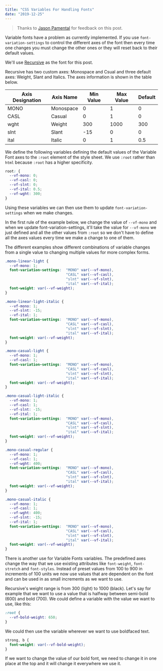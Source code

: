 ```yaml
---
title: "CSS Variables For Handling Fonts"
date: "2019-12-25"
---
```


> Thanks to [Jason Pamental](https://twitter.com/jpamental) for feedback on this post.

Variable fonts have a problem as currently implemented. If you use `font-variation-settings` to control the different axes of the font then every time one changes you must change the other ones or they will reset back to their default values.

We'll use [Recursive](https://www.recursive.design/) as the font for this post.

Recursive has two custom axes: Monospace and Csual and three default axes: Weight, Slant and Italics. The axes information is shown in the table below.

| Axis Designation | Axis Name | Min Value | Max Value | Default |
| --- | --- | --- | --- | --- |
| MONO | Monospace | 0 | 1 | 0 |
| CASL | Casual | 0 | 1 | 0 |
| wght | Weight | 300 | 1000 | 300 |
| slnt | Slant | \-15 | 0 | 0 |
| ital | Italic | 0 | 1 | 0.5 |

We define the following variables defining the default values of the Variable Font axes to the `:root` element of the style sheet. We use `:root` rather than `html` because `:root` has a higher specificity.

```css
root: {
  --vf-mono: 0;
  --vf-casl: 0;
  --vf-slnt: 0;
  --vf-ital: 0.5;
  --vf-wght: 300;
}
```

Using these variables we can then use them to update `font-variation-settings` when we make changes.

In the first rule of the example below, we change the value of `--vf-mono` and when we update font-variation-settings, it'll take the value for `--vf-mono` we just defined and all the other values from `:root` so we don't have to define all the axes values every time we make a change to one of them.

The different examples show different combinations of variable changes from a single value to changing multiple values for more complex forms.

```css
.mono-linear-light {
  --vf-mono: 1;
  font-variation-settings:  "MONO" var(--vf-mono),
                            "CASL" var(--vf-casl),
                            "slnt" var(--vf-slnt),
                            "ital" var(--vf-ital);
  font-weight: var(--vf-weight);
}

.mono-linear-light-italic {
  --vf-mono: 1;
  --vf-slnt: -15;
  --vf-ital: 1;
  font-variation-settings:  "MONO" var(--vf-mono),
                            "CASL" var(--vf-casl),
                            "slnt" var(--vf-slnt),
                            "ital" var(--vf-ital);
  font-weight: var(--vf-weight);
}

.mono-casual-light {
  --vf-mono: 1;
  --vf-casl: 1;
  font-variation-settings:  "MONO" var(--vf-mono),
                            "CASL" var(--vf-casl),
                            "slnt" var(--vf-slnt),
                            "ital" var(--vf-ital);
  font-weight: var(--vf-weight);
}

.mono-casual-light-italic {
  --vf-mono: 1;
  --vf-casl: 1;
  --vf-slnt: -15;
  --vf-ital: 1;
  font-variation-settings:  "MONO" var(--vf-mono),
                            "CASL" var(--vf-casl),
                            "slnt" var(--vf-slnt),
                            "ital" var(--vf-ital);
  font-weight: var(--vf-weight);
}

.mono-casual-regular {
  --vf-mono: 1;
  --vf-casl: 1;
  --vf-wght: 400;
  font-variation-settings:  "MONO" var(--vf-mono),
                            "CASL" var(--vf-casl),
                            "slnt" var(--vf-slnt),
                            "ital" var(--vf-ital);
  font-weight: var(--vf-weight);
}

.mono-casual-italic {
  --vf-mono: 1;
  --vf-casl: 1;
  --vf-wght: 400;
  --vf-slnt: -15;
  --vf-ital: 1;
  font-variation-settings:  "MONO" var(--vf-mono),
                            "CASL" var(--vf-casl),
                            "slnt" var(--vf-slnt),
                            "ital" var(--vf-ital);
  font-weight: var(--vf-weight);
}
```

There is another use for Variable Fonts variables. The predefined axes change the way that we use existing attributes like `font-weight`, `font-stretch` and `font-styles`. Instead of preset values from 100 to 900 in increments of 100 units we now use values that are dependent on the font and can be used in as small increments as we want to use.

Recursive's weight range is from 300 (light) to 1000 (black). Let's say for example that we want to use a value that is halfway between semi-bold (600) and bold (700). We could define a variable with the value we want to use, like this:

```css
:root {
  --vf-bold-weight: 650;
}
```

We could then use the variable wherever we want to use boldfaced text.

```css
strong, b {
  font-weight: var(--vf-bold-weight);
}
```

If we want to change the value of our bold font, we need to change it in one place at the top and it will change it everywhere we use it.
